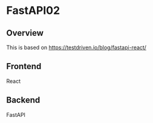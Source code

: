 # FastAPI02

## Overview

This is based on https://testdriven.io/blog/fastapi-react/

## Frontend

React

## Backend

FastAPI
